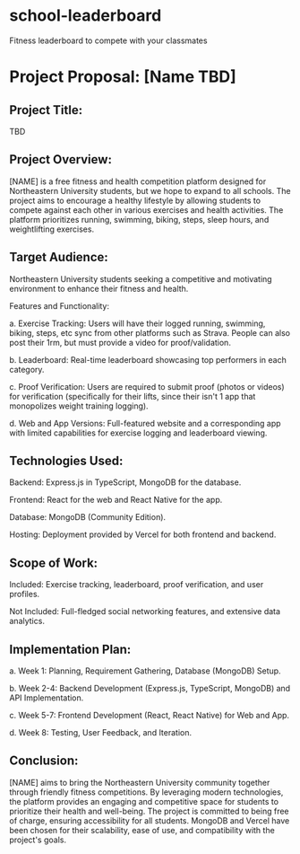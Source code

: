 # school-leaderboard
Fitness leaderboard to compete with your classmates

# Project Proposal: [Name TBD]

## Project Title:

TBD

## Project Overview:

[NAME] is a free fitness and health competition platform designed for Northeastern University students, but we hope to expand to all schools. The project aims to encourage a healthy lifestyle by allowing students to compete against each other in various exercises and health activities. The platform prioritizes running, swimming, biking, steps, sleep hours, and weightlifting exercises.

## Target Audience:

Northeastern University students seeking a competitive and motivating environment to enhance their fitness and health.

Features and Functionality:

a. Exercise Tracking: Users will have their logged running, swimming, biking, steps, etc sync from other platforms such as Strava. People can also post their 1rm, but must provide a video for proof/validation.

b. Leaderboard: Real-time leaderboard showcasing top performers in each category. 

c. Proof Verification: Users are required to submit proof (photos or videos) for verification (specifically for their lifts, since their isn't 1 app that monopolizes weight training logging).

d. Web and App Versions: Full-featured website and a corresponding app with limited capabilities for exercise logging and leaderboard viewing.

## Technologies Used:

Backend: Express.js in TypeScript, MongoDB for the database.

Frontend: React for the web and React Native for the app.

Database: MongoDB (Community Edition).

Hosting: Deployment provided by Vercel for both frontend and backend.

## Scope of Work:

Included: Exercise tracking, leaderboard, proof verification, and user profiles.

Not Included: Full-fledged social networking features, and extensive data analytics.

## Implementation Plan:

a. Week 1: Planning, Requirement Gathering, Database (MongoDB) Setup.

b. Week 2-4: Backend Development (Express.js, TypeScript, MongoDB) and API Implementation.

c. Week 5-7: Frontend Development (React, React Native) for Web and App.

d. Week 8: Testing, User Feedback, and Iteration.

## Conclusion:

 [NAME] aims to bring the Northeastern University community together through friendly fitness competitions. By leveraging modern technologies, the platform provides an engaging and competitive space for students to prioritize their health and well-being. The project is committed to being free of charge, ensuring accessibility for all students. MongoDB and Vercel have been chosen for their scalability, ease of use, and compatibility with the project's goals.
